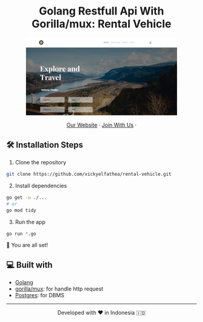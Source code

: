 <h1 align="center">
  Golang Restfull Api With Gorilla/mux: Rental Vehicle
</h1>

<p align="center"><img src="./Screenshot_2.jpg" width="400px" alt="rental vehicle" /></p>

<p align="center">
    <a href="https://www.fazztrack.com/" target="blank">Our Website</a>
    ·
    <a href="https://www.fazztrack.com/class/backend-golang">Join With Us</a>
    ·
</p>

## 🛠️ Installation Steps

1. Clone the repository

```bash
git clone https://github.com/vickyelfathea/rental-vehicle.git
```

2. Install dependencies

```bash
go get -u ./...
# or
go mod tidy
```

3. Run the app

```bash
go run *.go
```

🌟 You are all set!

## 💻 Built with

- [Golang](https://go.dev/)
- [gorilla/mux](https://github.com/gorilla/mux): for handle http request
- [Postgres](https://www.postgresql.org/): for DBMS

<hr>
<p align="center">
Developed with ❤️ in Indonesia 	🇮🇩
</p>
